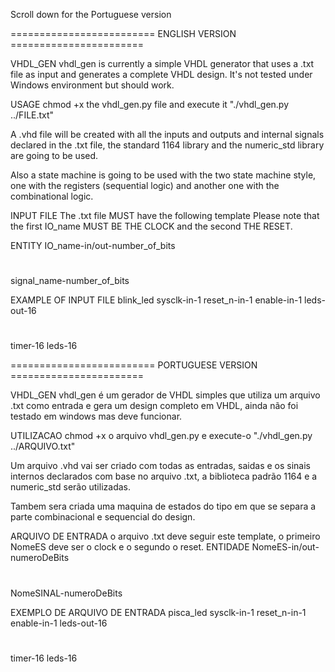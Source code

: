 Scroll down for the Portuguese version


========================= ENGLISH VERSION =======================

VHDL_GEN
vhdl_gen is currently a simple VHDL generator that uses a .txt file as input and generates a complete VHDL design. It's not tested under Windows environment but should work.

USAGE
chmod +x the vhdl_gen.py file and execute it "./vhdl_gen.py ../FILE.txt"

A .vhd file will be created with all the inputs and outputs and internal signals declared in the .txt file, the standard 1164 library and the numeric_std library are going to be used.

Also a state machine is going to be used with the two state machine style, one with the registers (sequential logic) and another one with the combinational logic.

INPUT FILE
The .txt file MUST have the following template
Please note that the first IO_name MUST BE THE CLOCK and the second THE RESET.

ENTITY
IO_name-in/out-number_of_bits
#
signal_name-number_of_bits

EXAMPLE OF INPUT FILE
blink_led
sysclk-in-1
reset_n-in-1
enable-in-1
leds-out-16
#
timer-16
leds-16

========================= PORTUGUESE VERSION =======================

VHDL_GEN
vhdl_gen é um gerador de VHDL simples que utiliza um arquivo .txt como entrada e gera um design completo em VHDL, ainda não foi testado em windows mas deve funcionar.

UTILIZACAO
chmod +x o arquivo vhdl_gen.py e execute-o "./vhdl_gen.py ../ARQUIVO.txt"

Um arquivo .vhd vai ser criado com todas as entradas, saidas e os sinais internos declarados com base no arquivo .txt, a biblioteca padrão 1164 e a numeric_std serão utilizadas.

Tambem sera criada uma maquina de estados do tipo em que se separa a parte combinacional e sequencial do design.

ARQUIVO DE ENTRADA
o arquivo .txt deve seguir este template, o primeiro NomeES deve ser o clock e o segundo o reset.
ENTIDADE
NomeES-in/out-numeroDeBits
#
NomeSINAL-numeroDeBits

EXEMPLO DE ARQUIVO DE ENTRADA
pisca_led
sysclk-in-1
reset_n-in-1
enable-in-1
leds-out-16
#
timer-16
leds-16

